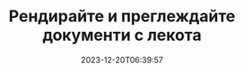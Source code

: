 ---
############################# Static ##########################
layout: "family"
date: 2023-12-20T06:39:57
draft: false

product: "Viewer"
product_tag: "viewer"

############################# Head ############################
head_title: "API за изобразяване и преглед на документи | On Premise API и онлайн услуга"
head_description: "Рендирайте и преглеждайте Word, PDF, Excel, Powerpoint или файлове с изображения лесно и безплатно"

############################# Header ##########################
title: "Рендирайте и преглеждайте документи с лекота"
description: |
  Мощен API на Viewer за изобразяване на различни файлове в PDF, HTML и изображения.

  Зареждайте документи от различни източници, включително файлове, потоци, URL адреси, FTP сървъри, Amazon S3, Azure Blob Storage и др.

  Генерирайте адаптивни HTML страници, защитете изходните PDF файлове и пренаредете страниците им, завъртете страници, изобразете бележки и коментари, ако е необходимо.

############################# Platforms ############################
supported_platforms:
  enable: true  
  head_title: "Изберете своята платформа"
  title: "Поддържани платформи"
  description: "Библиотеката GroupDocs.Viewer поддържа следните операционни системи и рамки"
  details_link_title: "Научете повече"
  items:
    # supported_platforms loop
    - title: ".NET"
      description: "GroupDocs.Viewer for .NET"
      color: "blue"
      tag: "net"
      link: "/viewer/net/"
      features_link: "https://docs.groupdocs.com/viewer/net/system-requirements/"
      features:
        # features loop
        - content: ".NET Framework 4.6.2+  <br>  .NET Core 3.1  <br>  .NET 6+"
          rows: "3"
        # features loop
        - content: "Windows, Linux"
          rows: "1"
        # features loop
        - content: "180+ файлови формата"
          rows: "1"
        # features loop
        - content: "UI пакет за ASP.NET Core"
          rows: "1"
        # features loop
        - content: "ASP.NET WebForms Demo  <br>  ASP.NET MVC Demo  <br>  ASP.NET Core Demo"
          rows: "3"
    
    # supported_platforms loop
    - title: "Java"
      description: "GroupDocs.Viewer for Java"
      color: "red"
      tag: "java"
      link: "/viewer/java/"
      features_link: "https://docs.groupdocs.com/viewer/java/system-requirements/"
      features:
        # features loop
        - content: "J2SE 8.0 (1.8)+"
          rows: "3"
        # features loop
        - content:  "Windows, Linux, macOS"
          rows: "1"       
        # features loop
        - content: "180+ файлови формата"
          rows: "1"
        # features loop
        - content:  "UI пакет за Spring и Dropwizard"
          rows: "1"
        # features loop
        - content:  "Spring Demo  <br>  Dropwizard demo"
          rows: "3"

    # supported_platforms loop
    - title: "Node.js"
      description: "GroupDocs.Viewer for Node.js"
      color: "green"
      tag: "nodejs-java"
      link: "/viewer/nodejs-java/"
      features_link: "https://docs.groupdocs.com/viewer/nodejs-java/system-requirements/"
      features:
        # features loop
        - content: "Node.js 16+  <br>  and J2SE 8.0 (1.8)+"
          rows: "3"
        # features loop
        - content:  "Windows, Linux, macOS"
          rows: "1"
        # features loop
        - content:  "180+ файлови формата"
          rows: "1"
        # features loop
        - content:  "UI пакет - очаквайте скоро"
          rows: "1" 
        # features loop
        - content:  "Демо – очаквайте скоро"
          rows: "3" 


############################# Features ############################

features:
  enable: true
  title: "Набор от функции на GroupDocs.Viewer"
  description: "API за изобразяване на файлове от различни типове като HTML, PDF, PNG и JPEG в приложения, за да ги разглеждате без софтуер на трети страни."

  items:
    # feature loop
    - icon: "view"
      title: "Преглед на документи и изображения"
      content: "Преглеждайте документи, като ги изобразявате като HTML, PDF, PNG и JPEG файлове."

    # feature loop
    - icon: "password"
      title: "Отворете защитени документи"
      content: "Задайте парола за отваряне на криптирани документи."

    # feature loop
    - icon: "load"
      title: "Зареждайте файлове отвсякъде"
      content: "Заредете документи от различни файлове, URL адреси, FTP сървъри, Amazon S3 и др."
    
    # feature loop
    - icon: "pages"
      title: "Изобразете всички или определени страници"
      content: "Задайте диапазон от номера на страници, които да бъдат изобразени."


############################# Code samples ############################
code_samples:
  enable: true
  title: "Примерни кодове на GroupDocs.Viewer"
  description: "Някои случаи на използване на типични операции на GroupDocs.Viewer в C#, Java, TypeScript"
  items:
    # code sample loop
    - title: "Как да рендирате DOCX файлове в PDF"
      content: |
       Преобразувайте DOCX документи в PDF без инсталиран Microsoft Word или друг софтуер. Лесно зареждайте и преглеждайте DOCX файлове във вашето .NET приложение, независимо дали е уеб или настолно приложение. Ето пример за това как да изобразите DOCX файл в PDF:
      samples:
        - language: "C#"
          color: "blue"
          content: |
            ```csharp {style=abap}   
            // Заредете DOCX файл за изобразяване
            using (Viewer viewer = new Viewer("sample.docx"))
            {
              // Рендирайте DOCX в PDF файл
              PdfViewOptions viewOptions = new PdfViewOptions();
              viewer.View(viewOptions);
            }
            ```
        - language: "Java"
          color: "red"
          content: |
            ```java {style=abap}   
            import com.groupdocs.viewer.Viewer;
            import com.groupdocs.viewer.options.PdfViewOptions;
            // ...
            // Заредете DOCX файл за изобразяване
            try (Viewer viewer = new Viewer("sample.docx")) {
                // Рендирайте DOCX в PDF файл
                PdfViewOptions viewOptions = new PdfViewOptions();
                viewer.view(viewOptions);
            }
            ```
        - language: "TypeScript"
          color: "green"
          content: |
            ```javascript {style=abap}  
            // Заредете DOCX файл за изобразяване
            const viewer = new groupdocs.viewer.Viewer("sample.docx")
            
            // Рендирайте DOCX в PDF файл
            const viewOptions = groupdocs.viewer.PdfViewOptions(output.pdf)
            viewer.view(viewOptions)
            ```


############################# Formats ############################
formats:
  enable: true
  title:  "Поддържат се над 180 файлови формата"
  description: "GroupDocs.Viewer поддържа операции с най-популярните [файлови формати](https://docs.groupdocs.com/viewer/net/supported-document-formats/)"


############################# Metrics ############################

metrics:
  enable: true
  title: "Задълбочени показатели и статистически прозрения"
  description: "Потопете се в подробна разбивка на нашите ключови цифри, предоставяйки изчерпателни показатели и статистически прозрения за нашите постижения, въздействие и растеж."

  items:
    # metrics loop
    - number: "180+"
      title: "Поддържани формати"
      content: "Преглеждайте лесно над 180 файлови формата, включително документи, изображения и CAD чертежи безпроблемно. Разчупете бариерите за съвместимост и достъпвайте различни файлове без усилие с нашето цялостно решение за преглед."
    # metrics loop
    - number: "1.0M"
      title: "Изтегляния на NuGet"
      content: "Нашето пакетно решение NuGet се превърна в доверен и широко възприет ресурс в общността на разработчиците, осигурявайки безпроблемна интеграция и ценна функционалност за безброй проекти."

    # metrics loop
    - number: "10+"
      title: "библиотеки"
      content: "Нашият продукт включва 10+ библиотеки, предлагащи разширени функции за оптимизиране на производителността. Тези библиотеки са проектирани да изпълняват различни нужди за разработка с несравними възможности."
    
    # metrics loop
    - number: "100+"
      title: "Доволни клиенти"
      content: "Обслужване на най-емблематичните марки по целия свят. Открийте защо стотици обичат GroupDocs.Viewer! Открийте безпроблемна навигация, удобно сътрудничество и несравнима лекота на използване. Присъедини се сега!"


############################# Customers ############################
# logo size X1 => 170:70  X2 => 340 : 140

customers:
  enable: true
  title: "Нашите доволни клиенти"
  description: "Библиотеките на GroupDocs се използват от световно известни и изтъкнати марки по целия свят."

  items:
    # customers loop
    - title: "BenQ Corporation"
      logo: "benq"
    # customers loop
    - title: "Nasdaq Stock Market"
      logo: "nasdaq"
    # customers loop
    - title: "AT&T Inc."
      logo: "att"
    # customers loop
    - title: "AstraZeneca"
      logo: "astrazeneca"
    # customers loop
    - title: "Central Bank of Argentina"
      logo: "argentinacentralbank"
    # customers loop
    - title: "Roche Holding AG"
      logo: "roche"
    # customers loop
    - title: "Capita"
      logo: "capita"
    # customers loop
    - title: "Axa S.A."
      logo: "axa"
    # customers loop
    - title: "Instructure Inc."
      logo: "instructure"
     # customers loop
    - title: "Wipro"
      logo: "wipro"



############################# Actions ############################

actions:
  enable: true
  title: "Готови ли сте да започнете?"
  description: "Изпробвайте функциите на GroupDocs.Viewer безплатно или поискайте лиценз"

  items:
    #  loop
    - title: ".NET"
      link: "/viewer/net/"
      color: "blue"
        #  loop
    - title: "Java"
      link: "/viewer/java/"
      color: "red"
        #  loop
    - title: "Node.js"
      link: "/viewer/nodejs-java/"
      color: "green"


############################# Faq ############################

faq:
  enable: true
  title: "Често срещани въпроси и опасения"
  description: "Намерете отговори на често срещани запитвания в нашия раздел с често задавани въпроси, за да отговорите бързо на вашите запитвания и притеснения."

  items:
    #  loop
    - question: "Мога ли да оценя продуктите на GroupDocs преди закупуване?"
      answer: |
        да Всички продукти на GroupDocs имат налична безрискова версия за оценка. Силно насърчаваме разработчиците да изтеглят и изпробват нашите API преди покупка, за да сме сигурни, че ще задоволят вашите нужди на 100%.
    #  loop
    - question: "GroupDocs прави ли демонстрации на продукти?"
      answer: |
        Не, нашият фокус е върху нашите API и създаването на възможно най-функционалните и стабилни продукти. Ние предлагаме напълно функционални и безплатни пробни версии под формата на [временен лиценз](https://purchase.groupdocs.com/temporary-license/), така че можете да изпробвате продукта сами.
    #  loop
    - question: "Къде мога да изтегля продукта?"
      answer: |
        Всички продукти са достъпни за изтегляне от [уебсайта](https://releases.groupdocs.com). Ние не изпращаме физически копия на нашия софтуер по пощата.    
    #  loop
    - question: "Лицензите за разработчици на GroupDocs за потребител ли са или за посочен потребител?"
      answer: |
        Лицензите за разработчици на GroupDocs са за потребител, а не за посочен потребител. Разбираме, че членовете на екипа по кодиране може да се променят с течение на времето и че не е практично да се налага да актуализирате лиценза всеки път, когато това се случи.
    #  loop
    - question: "Имаме ли нужда от лицензиране само за активни разработчици? Например, имаме екип от двама разработчици, работещи на смяна А, и втори екип от двама разработчици, работещи на смяна Б... в тази ситуация имаме ли нужда от два или четири лиценза?"
      answer: |
        Всички разработчици, които работят по проекта, трябва да бъдат лицензирани. В тази ситуация GroupDocs вижда вашия екип като четирима членове (въпреки че работят по различно време).

############################# Cloud ############################

cloud_links:
  enable: true
  title: "API с нисък код на GroupDocs.Viewer"
  description: "Ускорете гледането на документ или изображение във всеки тип приложение с нашия базиран в облак REST API"

  items:
    #  loop
    - icon: "groupdocs_viewer-for-curl"
      title: "GroupDocs.Viewer Cloud for cURL"
      link: "https://products.groupdocs.cloud/viewer/curl"
      content: "Използвайте API за преглед на документи cURL RESTful за ефективно изобразяване и демонстриране на Microsoft Office, PDF и различни други стандартни файлови формати във вашите приложения."

    #  loop
    - icon: "groupdocs_viewer-for-net"
      title: "GroupDocs.Viewer Cloud for .NET"
      link: "https://products.groupdocs.cloud/viewer/net"
      content: "Подобрете възможностите за преглед на документи в .NET приложения с Cloud SDK за .NET. Преглеждайте безпроблемно документи в HTML, PDF или графични формати."
    #  loop
    - icon: "groupdocs_viewer-for-java"
      title: "GroupDocs.Viewer Cloud for Java"
      link: "https://products.groupdocs.cloud/viewer/java"
      content: "Интегрирайте усъвършенствани възможности за изобразяване на документи във вашите Java приложения, като използвате специално създаден SDK за Java за преглед на документи."

############################# Apps ############################

app_links:
  enable: true
  title: "Приложения NoCode на GroupDocs.Viewer"
  description: "Онлайн приложение, което ви позволява да преглеждате 180+ популярни файлови формата в браузър"

  items:
    #  loop
    - icon: "groupdocs_viewer-app"
      title: "GroupDocs.Viewer Total"
      link: "https://products.groupdocs.app/viewer/total"
      content: "Разгледайте безплатно онлайн приложение, за да видите над 180 файлови формата директно от предпочитания от вас уеб браузър."

    #  loop
    - icon: "groupdocs_words-app"
      title:  "GroupDocs.Viewer DOCX"
      link: "https://products.groupdocs.app/viewer/docx"
      content: "Уеб базиран инструмент за безпроблемно разглеждане на файлове на Microsoft Word на различни устройства."

    #  loop
    - icon: "groupdocs_pdf-app"
      title:  "GroupDocs.Viewer PDF"
      link: "https://products.groupdocs.app/viewer/pdf"
      content: "Отваряйте и преглеждайте PDF файлове онлайн с безплатен PDF преглед."
    

---